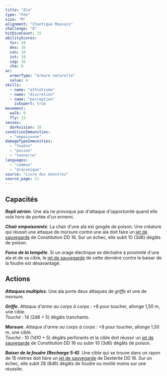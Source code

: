 ```yaml
---
title: "Ala"
type: "Fée"
size: "M"
alignment: "Chaotique Mauvais"
challenge: "8"
hitDiceCount: 15
abilityScores:
  for: 20
  dex: 16
  con: 18
  int: 10
  sag: 16
  cha: 8
ac:
  armorType: "armure naturelle"
  value: 4
skills:
  - name: "athletisme"
  - name: "discretion"
  - name: "perception"
    isExpert: true
movement:
  walk: 9
  fly: 12
senses:
  darkvision: 18
conditionImmunities:
  - "empoisonne"
damageTypeImmunities:
  - "foudre"
  - "poison"
  - "tonnerre"
languages:
  - "commun"
  - "draconique"
source: "Livre des monstres"
source_page: 11
---
```

## Capacités
_**Repli aérien**_. Une ala ne provoque par d'attaque d'opportunité quand elle vole hors de portée d'un ennemi.

_**Chair empoisonnée**_. La chair d'une ala est gorgée de poison. Une créature qui réussit une attaque de morsure contre une ala doit faire un [jet de sauvegarde](/utiliser-les-caracteristiques/#jets-de-sauvegarde) de Constitution DD 16. Sur un échec, elle subit 10 (3d6) dégâts de poison.

_**Force de la tempête**_. Si un orage électrique se déchaîne à proximité d'une ala et de sa cible, le [jet de sauvegarde](/utiliser-les-caracteristiques/#jets-de-sauvegarde) de cette dernière contre le baiser de la foudre est désavantagé.

## Actions
_**Attaques multiples**_. Une ala porte deux attaques de _griffe_ et une de _morsure_.

_**Griffe**_. _Attaque d'arme au corps à corps_ : +8 pour toucher, allonge 1,50 m, une cible.  
_Touché_ : 14 (2d8 + 5) dégâts tranchants.

_**Morsure**_. _Attaque d'arme au corps à corps_ : +8 pour toucher, allonge 1,50 m, une cible.  
_Touché_ : 10 (1d10 + 5) dégâts perforants et la cible doit réussir un [jet de sauvegarde](/utiliser-les-caracteristiques/#jets-de-sauvegarde) de Constitution DD 16 ou subir 10 (3d6) dégâts de poison.

_**Baiser de la foudre (Recharge 5-6)**_. Une cible qui se trouve dans un rayon de 15 mètres doit faire un [jet de sauvegarde](/utiliser-les-caracteristiques/#jets-de-sauvegarde) de Dextérité DD 16. Sur un échec, elle subit 28 (8d6) dégâts de foudre ou moitié moins sur une réussite.
